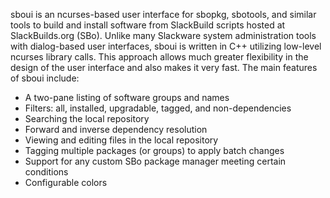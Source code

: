sboui is an ncurses-based user interface for sbopkg, sbotools, and similar tools
to build and install software from SlackBuild scripts hosted at SlackBuilds.org
(SBo). Unlike many Slackware system administration tools with dialog-based user
interfaces, sboui is written in C++ utilizing low-level ncurses library calls.
This approach allows much greater flexibility in the design of the user
interface and also makes it very fast. The main features of sboui include:

* A two-pane listing of software groups and names
* Filters: all, installed, upgradable, tagged, and non-dependencies
* Searching the local repository
* Forward and inverse dependency resolution
* Viewing and editing files in the local repository
* Tagging multiple packages (or groups) to apply batch changes
* Support for any custom SBo package manager meeting certain conditions 
* Configurable colors

